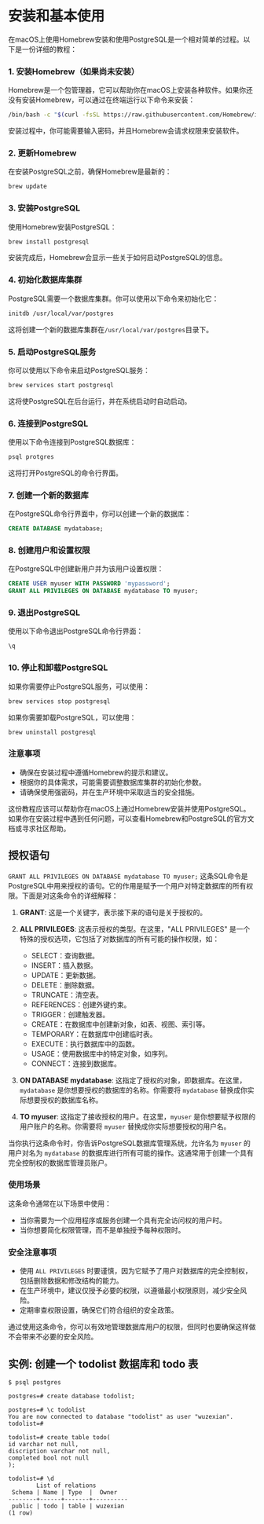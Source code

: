 # 安装和基本使用

在macOS上使用Homebrew安装和使用PostgreSQL是一个相对简单的过程。以下是一份详细的教程：

### 1. 安装Homebrew（如果尚未安装）

Homebrew是一个包管理器，它可以帮助你在macOS上安装各种软件。如果你还没有安装Homebrew，可以通过在终端运行以下命令来安装：

```bash
/bin/bash -c "$(curl -fsSL https://raw.githubusercontent.com/Homebrew/install/HEAD/install.sh)"
```

安装过程中，你可能需要输入密码，并且Homebrew会请求权限来安装软件。

### 2. 更新Homebrew

在安装PostgreSQL之前，确保Homebrew是最新的：

```bash
brew update
```

### 3. 安装PostgreSQL

使用Homebrew安装PostgreSQL：

```bash
brew install postgresql
```

安装完成后，Homebrew会显示一些关于如何启动PostgreSQL的信息。

### 4. 初始化数据库集群

PostgreSQL需要一个数据库集群。你可以使用以下命令来初始化它：

```bash
initdb /usr/local/var/postgres
```

这将创建一个新的数据库集群在`/usr/local/var/postgres`目录下。

### 5. 启动PostgreSQL服务

你可以使用以下命令来启动PostgreSQL服务：

```bash
brew services start postgresql
```

这将使PostgreSQL在后台运行，并在系统启动时自动启动。

### 6. 连接到PostgreSQL

使用以下命令连接到PostgreSQL数据库：

```bash
psql protgres
```

这将打开PostgreSQL的命令行界面。

### 7. 创建一个新的数据库

在PostgreSQL命令行界面中，你可以创建一个新的数据库：

```sql
CREATE DATABASE mydatabase;
```

### 8. 创建用户和设置权限

在PostgreSQL中创建新用户并为该用户设置权限：

```sql
CREATE USER myuser WITH PASSWORD 'mypassword';
GRANT ALL PRIVILEGES ON DATABASE mydatabase TO myuser;
```

### 9. 退出PostgreSQL

使用以下命令退出PostgreSQL命令行界面：

```sql
\q
```

### 10. 停止和卸载PostgreSQL

如果你需要停止PostgreSQL服务，可以使用：

```bash
brew services stop postgresql
```

如果你需要卸载PostgreSQL，可以使用：

```bash
brew uninstall postgresql
```

### 注意事项

- 确保在安装过程中遵循Homebrew的提示和建议。
- 根据你的具体需求，可能需要调整数据库集群的初始化参数。
- 请确保使用强密码，并在生产环境中采取适当的安全措施。

这份教程应该可以帮助你在macOS上通过Homebrew安装并使用PostgreSQL。如果你在安装过程中遇到任何问题，可以查看Homebrew和PostgreSQL的官方文档或寻求社区帮助。


## 授权语句

`GRANT ALL PRIVILEGES ON DATABASE mydatabase TO myuser;` 这条SQL命令是PostgreSQL中用来授权的语句。它的作用是赋予一个用户对特定数据库的所有权限。下面是对这条命令的详细解释：

1. **GRANT**: 这是一个关键字，表示接下来的语句是关于授权的。

2. **ALL PRIVILEGES**: 这表示授权的类型。在这里，"ALL PRIVILEGES" 是一个特殊的授权选项，它包括了对数据库的所有可能的操作权限，如：
   - SELECT：查询数据。
   - INSERT：插入数据。
   - UPDATE：更新数据。
   - DELETE：删除数据。
   - TRUNCATE：清空表。
   - REFERENCES：创建外键约束。
   - TRIGGER：创建触发器。
   - CREATE：在数据库中创建新对象，如表、视图、索引等。
   - TEMPORARY：在数据库中创建临时表。
   - EXECUTE：执行数据库中的函数。
   - USAGE：使用数据库中的特定对象，如序列。
   - CONNECT：连接到数据库。

3. **ON DATABASE mydatabase**: 这指定了授权的对象，即数据库。在这里，`mydatabase` 是你想要授权的数据库的名称。你需要将 `mydatabase` 替换成你实际想要授权的数据库名称。

4. **TO myuser**: 这指定了接收授权的用户。在这里，`myuser` 是你想要赋予权限的用户账户的名称。你需要将 `myuser` 替换成你实际想要授权的用户名。

当你执行这条命令时，你告诉PostgreSQL数据库管理系统，允许名为 `myuser` 的用户对名为 `mydatabase` 的数据库进行所有可能的操作。这通常用于创建一个具有完全控制权的数据库管理员账户。

### 使用场景

这条命令通常在以下场景中使用：
- 当你需要为一个应用程序或服务创建一个具有完全访问权的用户时。
- 当你想要简化权限管理，而不是单独授予每种权限时。

### 安全注意事项

- 使用 `ALL PRIVILEGES` 时要谨慎，因为它赋予了用户对数据库的完全控制权，包括删除数据和修改结构的能力。
- 在生产环境中，建议仅授予必要的权限，以遵循最小权限原则，减少安全风险。
- 定期审查权限设置，确保它们符合组织的安全政策。

通过使用这条命令，你可以有效地管理数据库用户的权限，但同时也要确保这样做不会带来不必要的安全风险。


## 实例: 创建一个 todolist 数据库和 todo 表

```shell
$ psql postgres

postgres=# create database todolist;

postgres=# \c todolist
You are now connected to database "todolist" as user "wuzexian".
todolist=#

todolist=# create table todo(
id varchar not null,
discription varchar not null,
completed bool not null
);

todolist=# \d
        List of relations
 Schema | Name | Type  |  Owner
--------+------+-------+----------
 public | todo | table | wuzexian
(1 row)
```
